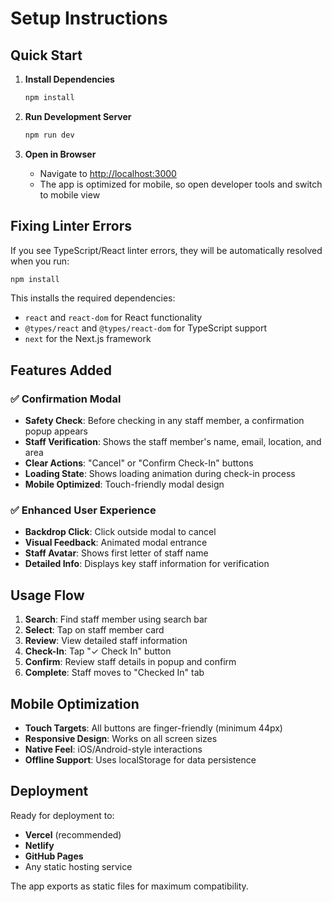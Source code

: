 # Setup Instructions

## Quick Start

1. **Install Dependencies**
   ```bash
   npm install
   ```

2. **Run Development Server**
   ```bash
   npm run dev
   ```

3. **Open in Browser**
   - Navigate to [http://localhost:3000](http://localhost:3000)
   - The app is optimized for mobile, so open developer tools and switch to mobile view

## Fixing Linter Errors

If you see TypeScript/React linter errors, they will be automatically resolved when you run:

```bash
npm install
```

This installs the required dependencies:
- `react` and `react-dom` for React functionality
- `@types/react` and `@types/react-dom` for TypeScript support
- `next` for the Next.js framework

## Features Added

### ✅ Confirmation Modal
- **Safety Check**: Before checking in any staff member, a confirmation popup appears
- **Staff Verification**: Shows the staff member's name, email, location, and area
- **Clear Actions**: "Cancel" or "Confirm Check-In" buttons
- **Loading State**: Shows loading animation during check-in process
- **Mobile Optimized**: Touch-friendly modal design

### ✅ Enhanced User Experience
- **Backdrop Click**: Click outside modal to cancel
- **Visual Feedback**: Animated modal entrance
- **Staff Avatar**: Shows first letter of staff name
- **Detailed Info**: Displays key staff information for verification

## Usage Flow

1. **Search**: Find staff member using search bar
2. **Select**: Tap on staff member card
3. **Review**: View detailed staff information
4. **Check-In**: Tap "✓ Check In" button
5. **Confirm**: Review staff details in popup and confirm
6. **Complete**: Staff moves to "Checked In" tab

## Mobile Optimization

- **Touch Targets**: All buttons are finger-friendly (minimum 44px)
- **Responsive Design**: Works on all screen sizes
- **Native Feel**: iOS/Android-style interactions
- **Offline Support**: Uses localStorage for data persistence

## Deployment

Ready for deployment to:
- **Vercel** (recommended)
- **Netlify** 
- **GitHub Pages**
- Any static hosting service

The app exports as static files for maximum compatibility. 